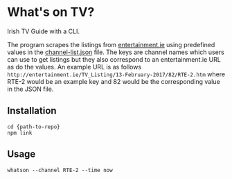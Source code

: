 # What's on TV?
Irish TV Guide with a CLI.

The program scrapes the listings from [entertainment.ie](http://entertainment.ie) using predefined values in the [channel-list.json](https://github.com/okeefj22/whats-on-tv/blob/master/channel-list.json) file. The keys are channel names which users can use to get listings but they also correspond to an entertainment.ie URL as do the values. An example URL is as follows `http://entertainment.ie/TV_Listing/13-February-2017/82/RTE-2.htm` where RTE-2 would be an example key and 82 would be the corresponding value in the JSON file.

## Installation
```
cd {path-to-repo}
npm link
```

## Usage
```
whatson --channel RTE-2 --time now
```
